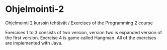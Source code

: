 # Ohjelmointi-2
Ohjelmointi 2 kurssin tehtävät / Exercises of the Programming 2 course

Exercises 1 to 3 consists of two version, version two is expanded version of the first version. 
Exercise 4 is game called Hangman.
All of the exercises are implemented with Java.
